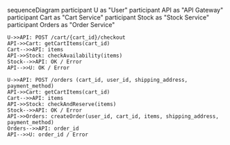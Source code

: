 sequenceDiagram
    participant U as "User"
    participant API as "API Gateway"
    participant Cart as "Cart Service"
    participant Stock as "Stock Service"
    participant Orders as "Order Service"

    U->>API: POST /cart/{cart_id}/checkout
    API->>Cart: getCartItems(cart_id)
    Cart-->>API: items
    API->>Stock: checkAvailability(items)
    Stock-->>API: OK / Error
    API-->>U: OK / Error

    U->>API: POST /orders (cart_id, user_id, shipping_address, payment_method)
    API->>Cart: getCartItems(cart_id)
    Cart-->>API: items
    API->>Stock: checkAndReserve(items)
    Stock-->>API: OK / Error
    API->>Orders: createOrder(user_id, cart_id, items, shipping_address, payment_method)
    Orders-->>API: order_id
    API-->>U: order_id / Error